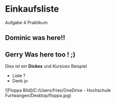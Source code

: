 # Einkaufsliste
Aufgabe 4 Praktikum

## Dominic was here!!

## Gerry Was here too ! ;)

Dies ist ein **Dickes** und *Kursives* Beispiel

- Liste ? 
- Denk jo


![Floppa Bild](C:/Users/fries/OneDrive - Hochschule Furtwangen/Desktop/floppa.jpg)
